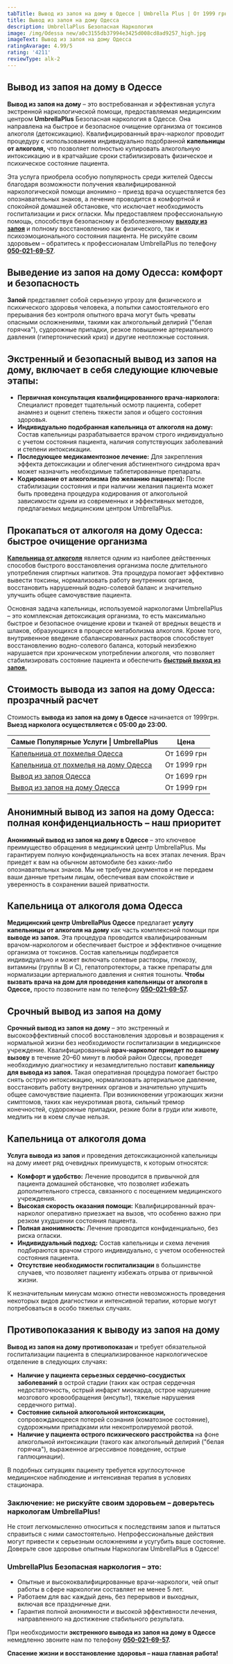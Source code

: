 ```yaml
---
tabTitle: Вывод из запоя на дому в Одессе | Umbrella Plus | От 1999 грн
title: Вывод из запоя на дому Одесса
description: UmbrellaPlus Безопасная Наркология
image: /img/Odessa new/a0c3155db37994e3425d008cd8ad9257_high.jpg
imageText: Вывод из запоя на дому Одесса
ratingAvarage: 4.99/5
rating: '4211'
reviewType: alk-2
---
```


## Вывод из запоя на дому в Одессе

**Вывод из запоя на дому** – это востребованная и эффективная услуга экстренной наркологической помощи, предоставляемая медицинским центром **UmbrellaPlus** Безопасная наркология в Одессе. Она направлена на быстрое и безопасное очищение организма от токсинов алкоголя (детоксикацию). Квалифицированный врач-нарколог проводит процедуру с использованием индивидуально подобранной **капельницы от алкоголя,** что позволяет полностью купировать алкогольную интоксикацию и в кратчайшие сроки стабилизировать физическое и психическое состояние пациента.

Эта услуга приобрела особую популярность среди жителей Одессы благодаря возможности получения квалифицированной наркологической помощи анонимно – приезд врача осуществляется без опознавательных знаков, а лечение проводится в комфортной и спокойной домашней обстановке, что исключает необходимость госпитализации и риск огласки. Мы предоставляем профессиональную помощь, способствуя безопасному и безболезненному  **[выходу из запоя](https://umbrella-plus.com.ua/vivod-iz-zapoia-od/)** и полному восстановлению как физического, так и психоэмоционального состояния пациента. Не рискуйте своим здоровьем – обратитесь к профессионалам UmbrellaPlus по телефону **[050-021-69-57](tel:0500216957)**.

## Выведение из запоя на дому Одесса: комфорт и безопасность

**Запой** представляет собой серьезную угрозу для физического и психического здоровья человека, а попытки самостоятельного его прерывания без контроля опытного врача могут быть чреваты опасными осложнениями, такими как алкогольный делирий ("белая горячка"), судорожные припадки, резкое повышение артериального давления (гипертонический криз) и другие неотложные состояния.

## Экстренный и безопасный вывод из запоя на дому, включает в себя следующие ключевые этапы:

* **Первичная консультация квалифицированного врача-нарколога:** Специалист проведет тщательный осмотр пациента, соберет анамнез и оценит степень тяжести запоя и общего состояния здоровья.
* **Индивидуально подобранная капельница от алкоголя на дому:** Состав капельницы разрабатывается врачом строго индивидуально с учетом состояния пациента, наличия сопутствующих заболеваний и степени интоксикации.
* **Последующее медикаментозное лечение:** Для закрепления эффекта детоксикации и облегчения абстинентного синдрома врач может назначить необходимые таблетированные препараты.
* **Кодирование от алкоголизма (по желанию пациента):** После стабилизации состояния и при наличии желания пациента может быть проведена процедура кодирования от алкогольной зависимости одним из современных и эффективных методов, предлагаемых медицинским центром UmbrellaPlus.

## Прокапаться от алкоголя на дому Одесса: быстрое очищение организма  

**[Капельница от алкоголя](https://umbrella-plus.com.ua/kapelnica-ot-alkogolia-od/)** является одним из наиболее действенных способов быстрого восстановления организма после длительного употребления спиртных напитков. Эта процедура помогает эффективно вывести токсины, нормализовать работу внутренних органов, восстановить нарушенный водно-солевой баланс и значительно улучшить общее самочувствие пациента.

Основная задача капельницы, используемой наркологами UmbrellaPlus – это комплексная детоксикация организма, то есть максимально быстрое и безопасное очищение крови и тканей от вредных веществ и шлаков, образующихся в процессе метаболизма алкоголя. Кроме того, внутривенное введение сбалансированных растворов способствует восстановлению водно-солевого баланса, который неизбежно нарушается при хроническом употреблении алкоголя, что позволяет стабилизировать состояние пациента и обеспечить **[быстрый выход из запоя.](https://umbrella-plus.com.ua/vivod-iz-zapoia-od/)**

## Стоимость вывода из запоя на дому Одесса: прозрачный расчет  

Стоимость **вывода из запоя на дому в Одессе** начинается от 1999грн. **Выезд нарколога осуществляется с 05:00 до 23:00.**

| Самые Популярные Услуги \| UmbrellaPlus                                                                    | Цена        |
| ---------------------------------------------------------------------------------------------------------- | ----------- |
| [Капельница от похмелья Одесса](https://umbrella-plus.com.ua/kapelnica-ot-alkogolia-od/)                   | От 1699 грн |
| [Капельница от похмелья на дому Одесса](https://umbrella-plus.com.ua/kapelnica-ot-alkogolizma-na-domy-od/) | От 1999 грн |
| [Вывод из запоя Одесса](https://umbrella-plus.com.ua/vivod-iz-zapoia-od/)                                  | От 1699 грн |
| [Вывод из запоя на дому Одесса](https://umbrella-plus.com.ua/vivod-iz-zapoia-na-domy-od/)                  | От 1999 грн |

## Анонимный вывод из запоя на дому Одесса: полная конфиденциальность – наш приоритет

**Анонимный вывод из запоя на дому в Одессе** – это ключевое преимущество обращения в медицинский центр UmbrellaPlus. Мы гарантируем полную конфиденциальность на всех этапах лечения. Врач приедет к вам на обычном автомобиле без каких-либо опознавательных знаков. Мы не требуем документов и не передаем ваши данные третьим лицам, обеспечивая вам спокойствие и уверенность в сохранении вашей приватности.

## Капельница от алкоголя дома Одесса

**Медицинский центр UmbrellaPlus Одессе** предлагает **услугу капельницы от алкоголя на дому** как часть комплексной помощи при **выводе из запоя.** Эта процедура проводится квалифицированным врачом-наркологом и обеспечивает быстрое и эффективное очищение организма от токсинов. Состав капельницы подбирается индивидуально и может включать солевые растворы, глюкозу, витамины (группы B и C), гепатопротекторы, а также препараты для нормализации артериального давления и снятия тошноты. **Чтобы вызвать врача на дом для проведения капельницы от алкоголя в Одессе,** просто позвоните нам по телефону **[050-021-69-57](tel:0500216957).**

## Срочный вывод из запоя на дому

**Срочный вывод из запоя на дому** – это экстренный и высокоэффективный способ восстановления здоровья и возвращения к нормальной жизни без необходимости госпитализации в медицинское учреждение. Квалифицированный **врач-нарколог приедет по вашему вызову** в течение 20–60 минут в любой район Одессы, проведет необходимую диагностику и незамедлительно поставит **капельницу для вывода из запоя.** Такая оперативная процедура помогает быстро снять острую интоксикацию, нормализовать артериальное давление, восстановить работу внутренних органов и значительно улучшить общее самочувствие пациента. При возникновении угрожающих жизни симптомов, таких как неукротимая рвота, сильный тремор конечностей, судорожные припадки, резкие боли в груди или животе, медлить ни в коем случае нельзя.

## Капельница от алкоголя дома

**Услуга вывода из запоя** и проведения детоксикационной капельницы на дому имеет ряд очевидных преимуществ, к которым относятся:

* **Комфорт и удобство:** Лечение проводится в привычной для пациента домашней обстановке, что позволяет избежать дополнительного стресса, связанного с посещением медицинского учреждения.
* **Высокая скорость оказания помощи:** Квалифицированный врач-нарколог оперативно приезжает на вызов, что особенно важно при резком ухудшении состояния пациента.
* **Полная анонимность:** Лечение проводится конфиденциально, без риска огласки.
* **Индивидуальный подход:** Состав капельницы и схема лечения подбираются врачом строго индивидуально, с учетом особенностей состояния пациента.
* **Отсутствие необходимости госпитализации** в большинстве случаев, что позволяет пациенту избежать отрыва от привычной жизни.

К незначительным минусам можно отнести невозможность проведения некоторых видов диагностики и интенсивной терапии, которые могут потребоваться в особо тяжелых случаях.

## Противопоказания к выводу из запоя на дому

**Вывод из запоя на дому противопоказан** и требует обязательной госпитализации пациента в специализированное наркологическое отделение в следующих случаях:

* **Наличие у пациента серьезных сердечно-сосудистых заболеваний** в острой стадии (таких как острая сердечная недостаточность, острый инфаркт миокарда, острое нарушение мозгового кровообращения (инсульт), тяжелые нарушения сердечного ритма).
* **Состояние сильной алкогольной интоксикации,** сопровождающееся потерей сознания (коматозное состояние), судорожными припадками или неконтролируемой рвотой.
* **Наличие у пациента острого психического расстройства** на фоне алкогольной интоксикации (такого как алкогольный делирий ("белая горячка"), выраженное агрессивное поведение, острые галлюцинации).

В подобных ситуациях пациенту требуется круглосуточное медицинское наблюдение и интенсивная терапия в условиях стационара.

### Заключение: не рискуйте своим здоровьем – доверьтесь наркологам UmbrellaPlus!

Не стоит легкомысленно относиться к последствиям запоя и пытаться справиться с ними самостоятельно. Непрофессиональные действия могут привести к серьезным осложнениям и усугубить ваше состояние. Доверьте свое здоровье опытным Наркологам UmbrellaPlus в Одессе!

### UmbrellaPlus Безопасная наркология – это:

* Опытные и высококвалифицированные врачи-наркологи, чей опыт работы в сфере наркологии составляет не менее 5 лет.
* Работаем для вас каждый день, без перерывов и выходных, включая все праздничные дни.
* Гарантия полной анонимности и высокой эффективности лечения, направленного на достижение стабильного результата.

При необходимости **экстренного вывода из запоя на дому в Одессе** немедленно звоните нам по телефону **[050-021-69-57](tel:0500216957).**

**Спасение жизни и восстановление здоровья – наша главная работа!**

